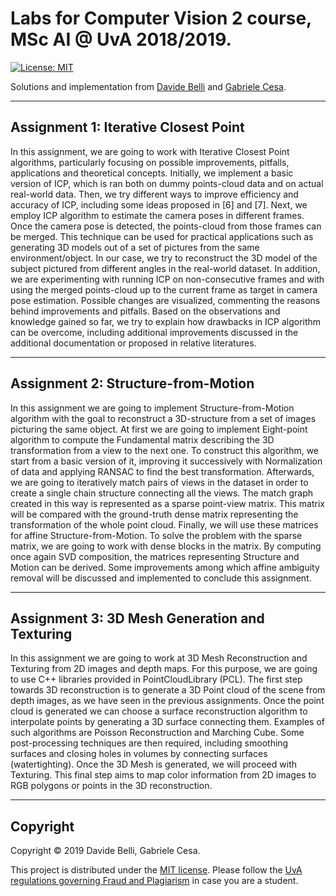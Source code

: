 # Labs for Computer Vision 2 course, MSc AI @ UvA 2018/2019.


[![License: MIT](https://img.shields.io/badge/License-MIT-yellow.svg)](https://opensource.org/licenses/MIT)
  
Solutions and implementation from [Davide Belli](https://github.com/davide-belli) and [Gabriele Cesa](https://github.com/Gabri95).

---

## Assignment 1: Iterative Closest Point

In this assignment, we are going to work with Iterative Closest Point algorithms, particularly focusing
on possible improvements, pitfalls, applications and theoretical concepts. Initially, we implement
a basic version of ICP, which is ran both on dummy points-cloud data and on actual real-world
data. Then, we try different ways to improve efficiency and accuracy of ICP, including some ideas
proposed in [6] and [7]. Next, we employ ICP algorithm to estimate the camera poses in different
frames. Once the camera pose is detected, the points-cloud from those frames can be merged. This
technique can be used for practical applications such as generating 3D models out of a set of pictures
from the same environment/object. In our case, we try to reconstruct the 3D model of the subject
pictured from different angles in the real-world dataset. In addition, we are experimenting with
running ICP on non-consecutive frames and with using the merged points-cloud up to the current
frame as target in camera pose estimation. Possible changes are visualized, commenting the reasons
behind improvements and pitfalls. Based on the observations and knowledge gained so far, we try
to explain how drawbacks in ICP algorithm can be overcome, including additional improvements
discussed in the additional documentation or proposed in relative literatures.


---

## Assignment 2: Structure-from-Motion

In this assignment we are going to implement Structure-from-Motion algorithm with the goal
to reconstruct a 3D-structure from a set of images picturing the same object. At first we are
going to implement Eight-point algorithm to compute the Fundamental matrix describing the 3D
transformation from a view to the next one. To construct this algorithm, we start from a basic version
of it, improving it successively with Normalization of data and applying RANSAC to find the best
transformation. Afterwards, we are going to iteratively match pairs of views in the dataset in order
to create a single chain structure connecting all the views. The match graph created in this way
is represented as a sparse point-view matrix. This matrix will be compared with the ground-truth
dense matrix representing the transformation of the whole point cloud. Finally, we will use these
matrices for affine Structure-from-Motion. To solve the problem with the sparse matrix, we are
going to work with dense blocks in the matrix. By computing once again SVD composition, the
matrices representing Structure and Motion can be derived. Some improvements among which affine
ambiguity removal will be discussed and implemented to conclude this assignment.

---

## Assignment 3: 3D Mesh Generation and Texturing


In this assignment we are going to work at 3D Mesh Reconstruction and Texturing from 2D images
and depth maps. For this purpose, we are going to use C++ libraries provided in PointCloudLibrary
(PCL). The first step towards 3D reconstruction is to generate a 3D Point cloud of the scene from
depth images, as we have seen in the previous assignments. Once the point cloud is generated
we can choose a surface reconstruction algorithm to interpolate points by generating a 3D surface
connecting them. Examples of such algorithms are Poisson Reconstruction and Marching Cube.
Some post-processing techniques are then required, including smoothing surfaces and closing holes
in volumes by connecting surfaces (watertighting). Once the 3D Mesh is generated, we will proceed
with Texturing. This final step aims to map color information from 2D images to RGB polygons or
points in the 3D reconstruction.

---


## Copyright

Copyright © 2019 Davide Belli, Gabriele Cesa.

<p align=“justify”>
This project is distributed under the <a href="LICENSE">MIT license</a>.  
Please follow the <a href="http://student.uva.nl/en/content/az/plagiarism-and-fraud/plagiarism-and-fraud.html">UvA regulations governing Fraud and Plagiarism</a> in case you are a student.
</p>


